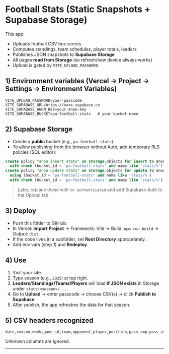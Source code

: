 # Football Stats (Static Snapshots + Supabase Storage)

This app:
- Uploads football CSV box scores
- Computes standings, team schedules, player totals, leaders
- Publishes JSON snapshots to **Supabase Storage**
- All pages **read from Storage** (so refresh/new device always works)
- Upload is gated by `VITE_UPLOAD_PASSWORD`

## 1) Environment variables (Vercel → Project → Settings → Environment Variables)
```
VITE_UPLOAD_PASSWORD=your-passcode
VITE_SUPABASE_URL=https://xxxx.supabase.co
VITE_SUPABASE_ANON_KEY=your-anon-key
VITE_SUPABASE_BUCKET=pa-football-stats   # your bucket name
```

## 2) Supabase Storage
- Create a **public** bucket (e.g., `pa-football-stats`).
- To allow publishing from the browser without Auth, add temporary RLS policies (SQL editor):
```sql
create policy "anon insert stats" on storage.objects for insert to anon
  with check (bucket_id = 'pa-football-stats' and name like 'stats/%');
create policy "anon update stats" on storage.objects for update to anon
  using (bucket_id = 'pa-football-stats' and name like 'stats/%')
  with check (bucket_id = 'pa-football-stats' and name like 'stats/%');
```
> Later, replace these with `to authenticated` and add Supabase Auth to the Upload tab.

## 3) Deploy
- Push this folder to GitHub.
- In Vercel: **Import Project** → Framework: Vite → Build: `npm run build` → Output: `dist`.
- If the code lives in a subfolder, set **Root Directory** appropriately.
- Add env vars (step 1) and **Redeploy**.

## 4) Use
1. Visit your site.
2. Type season (e.g., `2025`) at top right.
3. **Leaders/Standings/Teams/Players** will load **if JSON exists** in Storage under `stats/<season>/...`.
4. Go to **Upload** → enter passcode → choose CSV(s) → click **Publish to Supabase**.
5. After publish, the app refreshes the data for that season.

## 5) CSV headers recognized
```
date,season,week,game_id,team,opponent,player,position,pass_cmp,pass_att,pass_yds,pass_td,pass_int,rush_att,rush_yds,rush_td,rec_rec,rec_tgt,rec_yds,rec_td,home_team,away_team,home_score,away_score
```
Unknown columns are ignored.

---
